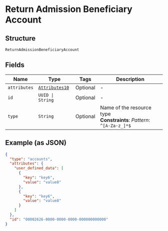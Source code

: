 
# Return Admission Beneficiary Account

## Structure

`ReturnAdmissionBeneficiaryAccount`

## Fields

| Name | Type | Tags | Description |
|  --- | --- | --- | --- |
| `attributes` | [`Attributes10`](../../doc/models/attributes-10.md) | Optional | - |
| `id` | `UUID \| String` | Optional | - |
| `type` | `String` | Optional | Name of the resource type<br>**Constraints**: *Pattern*: `^[A-Za-z_]*$` |

## Example (as JSON)

```json
{
  "type": "accounts",
  "attributes": {
    "user_defined_data": [
      {
        "key": "key6",
        "value": "value8"
      },
      {
        "key": "key6",
        "value": "value8"
      }
    ]
  },
  "id": "00002626-0000-0000-0000-000000000000"
}
```

